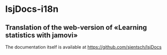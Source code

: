 # lsjDocs-i18n
## Translation of the web-version of «Learning statistics with jamovi»
The documentation itself is available at https://github.com/sjentsch/lsjDocs
